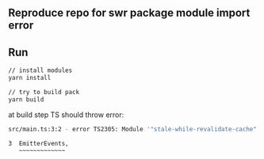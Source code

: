 ## Reproduce repo for swr package module import error

## Run

```bash
// install modules
yarn install

// try to build pack
yarn build

```

at build step TS should throw error:

```bash
src/main.ts:3:2 - error TS2305: Module '"stale-while-revalidate-cache"' has no exported member 'EmitterEvents'.

3  EmitterEvents,
   ~~~~~~~~~~~~~
```

